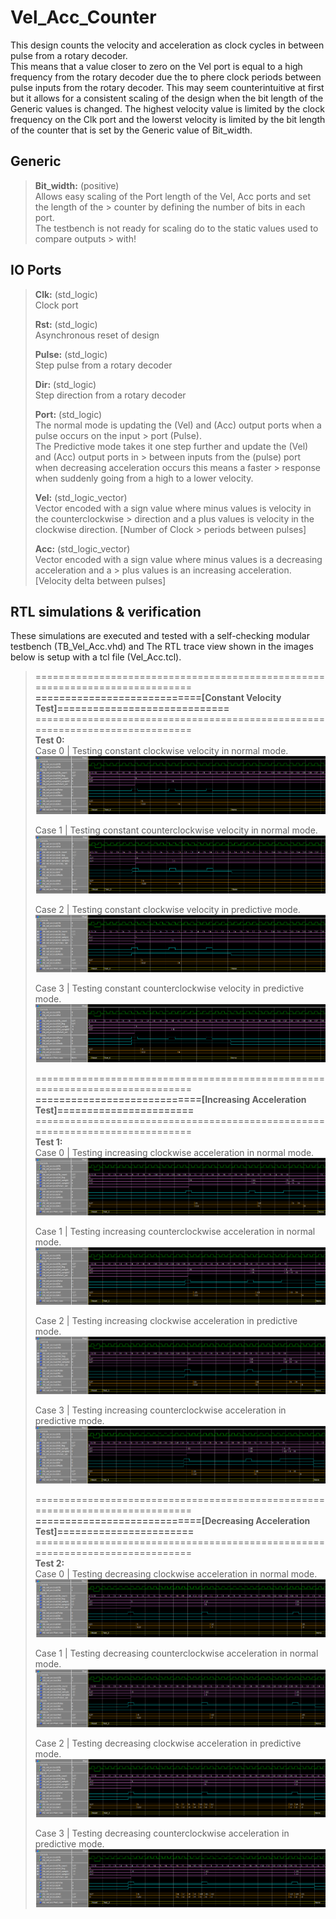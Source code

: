 # Vel_Acc_Counter
This design counts the velocity and acceleration as clock cycles in between pulse from a rotary decoder.<br>
This means that a value closer to zero on the Vel port is equal to a high frequency from the rotary decoder due the to phere clock periods between pulse inputs from the rotary decoder. This may seem counterintuitive at first but it allows for a consistent scaling of the design when the bit length of the Generic values is changed. The highest velocity value is limited by the clock frequency on the Clk port and the lowerst velocity is limited by the bit length of the counter that is set by the Generic value of Bit_width.

  ## Generic
  > **Bit_width:** (positive)<br> Allows easy scaling of the Port length of the Vel, Acc ports and set the length of the       >                               counter by defining the number of bits in each port.<br>
  >                               The testbench is not ready for scaling do to the static values used to compare outputs       >                               with!<br>
  
  ## IO Ports
  > **Clk:** (std_logic)<br>   Clock port<br>
  > 
  > **Rst:** (std_logic)<br>   Asynchronous reset of design<br>
  > 
  > **Pulse:** (std_logic)<br> Step pulse from a rotary decoder<br> 
  > 
  > **Dir:** (std_logic)<br>   Step direction from a rotary decoder<br>
  > 
  > **Port:** (std_logic)<br> The normal mode is updating the (Vel) and (Acc) output ports when a pulse occurs on the input     >                           port (Pulse).<br>
  >                           The Predictive mode takes it one step further and update the (Vel) and (Acc) output ports in     >                           between inputs from the (pulse) port when decreasing acceleration occurs this means a faster     >                           response when suddenly going from a high to a lower velocity.<br>
  > 
  > **Vel:** (std_logic_vector)<br> Vector encoded with a sign value where minus values is velocity in the counterclockwise     >                                 direction and a plus values is velocity in the clockwise direction. [Number of Clock       >                                 periods between pulses]<br>
  > 
  > **Acc:** (std_logic_vector)<br> Vector encoded with a sign value where minus values is a decreasing acceleration and a     >                                 plus values is an increasing acceleration. [Velocity delta between pulses]<br>
  
  ## RTL simulations & verification
  These simulations are executed and tested with a self-checking modular testbench (TB_Vel_Acc.vhd) and
  The RTL trace view shown in the images below is setup with a tcl file (Vel_Acc.tcl).

> =============================================================================<br>
> **============================[Constant Velocity Test]=============================**<br>
> =============================================================================<br>
> **Test 0:**<br>
> Case 0 | Testing constant clockwise velocity in normal mode.
> ![Vel_Acc_Test0_Dir0_Mode0](Image/Test0_Dir0_Mode0_RTL_view.png "Vel_Acc Test0, Dir='0',Mode='0'")
>
> Case 1 | Testing constant counterclockwise velocity in normal mode.
> ![Vel_Acc_Test0_Dir1_Mode0](Image/Test0_Dir1_Mode0_RTL_view.png "Vel_Acc Test0, Dir='1',Mode='0'")
>
> Case 2 | Testing constant clockwise velocity in predictive mode.
> ![Vel_Acc_Test0_Dir0_Mode1](Image/Test0_Dir0_Mode1_RTL_view.png "Vel_Acc Test0, Dir='0',Mode='1'")
>
> Case 3 | Testing constant counterclockwise velocity in predictive mode.
> ![Vel_Acc_Test0_Dir1_Mode1](Image/Test0_Dir1_Mode1_RTL_view.png "Vel_Acc Test0, Dir='1',Mode='1'")
>
> =============================================================================<br>
> **============================[Increasing Acceleration Test]=======================**<br>
> =============================================================================<br>
> **Test 1:**<br>
> Case 0 | Testing increasing clockwise acceleration in normal mode.
> ![Vel_Acc_Test1_Dir0_Mode0](Image/Test1_Dir0_Mode0_RTL_view.png "Vel_Acc Test1, Dir='0',Mode='0'")
>
> Case 1 | Testing increasing counterclockwise acceleration in normal mode.
> ![Vel_Acc_Test1_Dir1_Mode0](Image/Test1_Dir1_Mode0_RTL_view.png "Vel_Acc Test1, Dir='1',Mode='0'")
>
> Case 2 | Testing increasing clockwise acceleration in predictive mode.
> ![Vel_Acc_Test1_Dir0_Mode1](Image/Test1_Dir0_Mode1_RTL_view.png "Vel_Acc Test1, Dir='0',Mode='1'")
>
> Case 3 | Testing increasing counterclockwise acceleration in predictive mode.
> ![Vel_Acc_Test1_Dir1_Mode1](Image/Test1_Dir1_Mode1_RTL_view.png "Vel_Acc Test1, Dir='1',Mode='1'")
>
> =============================================================================<br>
> **============================[Decreasing Acceleration Test]=======================**<br>
> =============================================================================<br>
> **Test 2:**<br>
> Case 0 | Testing decreasing clockwise acceleration in normal mode.
> ![Vel_Acc_Test2_Dir0_Mode0](Image/Test2_Dir0_Mode0_RTL_view.png "Vel_Acc Test2, Dir='0',Mode='0'")
>
> Case 1 | Testing decreasing counterclockwise acceleration in normal mode.
> ![Vel_Acc_Test2_Dir1_Mode0](Image/Test2_Dir1_Mode0_RTL_view.png "Vel_Acc Test2, Dir='1',Mode='0'")
>
> Case 2 | Testing decreasing clockwise acceleration in predictive mode.
> ![Vel_Acc_Test2_Dir0_Mode1](Image/Test2_Dir0_Mode1_RTL_view.png "Vel_Acc Test2, Dir='0',Mode='1'")
>
> Case 3 | Testing decreasing counterclockwise acceleration in predictive mode.
> ![Vel_Acc_Test2_Dir1_Mode1](Image/Test2_Dir1_Mode1_RTL_view.png "Vel_Acc Test2, Dir='1',Mode='1'")

